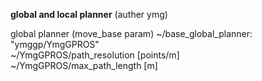 __global and local planner__
(auther ymg)

global planner
(move_base param) ~/base_global_planner: "ymggp/YmgGPROS"  
~/YmgGPROS/path_resolution [points/m]  
~/YmgGPROS/max_path_length [m]  
